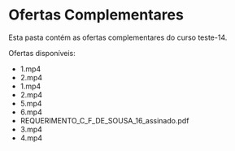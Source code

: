 # Ofertas Complementares

Esta pasta contém as ofertas complementares do curso teste-14.

Ofertas disponíveis:
- 1.mp4
- 2.mp4
- 1.mp4
- 2.mp4
- 5.mp4
- 6.mp4
- REQUERIMENTO_C_F_DE_SOUSA_16_assinado.pdf
- 3.mp4
- 4.mp4